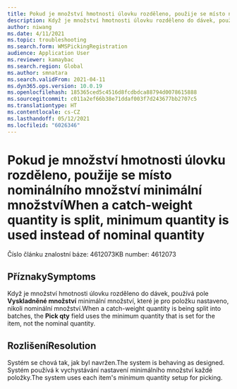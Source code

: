 ```yaml
---
title: Pokud je množství hmotnosti úlovku rozděleno, použije se místo nominálního množství minimální množství
description: Když je množství hmotnosti úlovku rozděleno do dávek, používá pole Vyskladněné množství minimální množství, které je pro položku nastaveno, nikoli nominální množství.
author: niwang
ms.date: 4/11/2021
ms.topic: troubleshooting
ms.search.form: WMSPickingRegistration
audience: Application User
ms.reviewer: kamaybac
ms.search.region: Global
ms.author: smnatara
ms.search.validFrom: 2021-04-11
ms.dyn365.ops.version: 10.0.19
ms.openlocfilehash: 185365ced5c4516d8fcdbdca88794d0078615888
ms.sourcegitcommit: c011a2ef66b38e71ddaf003f7d243677bb2707c5
ms.translationtype: HT
ms.contentlocale: cs-CZ
ms.lasthandoff: 05/12/2021
ms.locfileid: "6026346"
---
```

# <a name="when-a-catch-weight-quantity-is-split-minimum-quantity-is-used-instead-of-nominal-quantity"></a><span data-ttu-id="1894d-103">Pokud je množství hmotnosti úlovku rozděleno, použije se místo nominálního množství minimální množství</span><span class="sxs-lookup"><span data-stu-id="1894d-103">When a catch-weight quantity is split, minimum quantity is used instead of nominal quantity</span></span>

<span data-ttu-id="1894d-104">Číslo článku znalostní báze: 4612073</span><span class="sxs-lookup"><span data-stu-id="1894d-104">KB number: 4612073</span></span>

## <a name="symptoms"></a><span data-ttu-id="1894d-105">Příznaky</span><span class="sxs-lookup"><span data-stu-id="1894d-105">Symptoms</span></span>

<span data-ttu-id="1894d-106">Když je množství hmotnosti úlovku rozděleno do dávek, používá pole **Vyskladněné množství** minimální množství, které je pro položku nastaveno, nikoli nominální množství.</span><span class="sxs-lookup"><span data-stu-id="1894d-106">When a catch-weight quantity is being split into batches, the **Pick qty** field uses the minimum quantity that is set for the item, not the nominal quantity.</span></span>

## <a name="resolution"></a><span data-ttu-id="1894d-107">Rozlišení</span><span class="sxs-lookup"><span data-stu-id="1894d-107">Resolution</span></span>

<span data-ttu-id="1894d-108">Systém se chová tak, jak byl navržen.</span><span class="sxs-lookup"><span data-stu-id="1894d-108">The system is behaving as designed.</span></span> <span data-ttu-id="1894d-109">Systém používá k vychystávání nastavení minimálního množství každé položky.</span><span class="sxs-lookup"><span data-stu-id="1894d-109">The system uses each item's minimum quantity setup for picking.</span></span>
